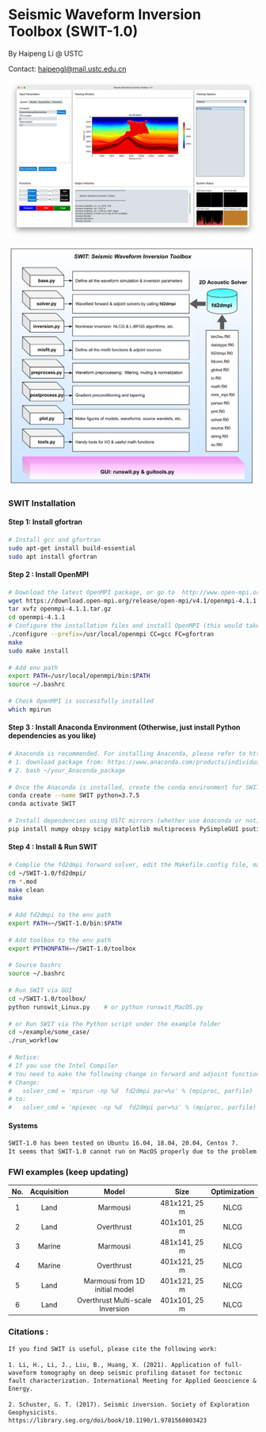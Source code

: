 # **S**eismic **W**aveform **I**nversion **T**oolbox   (SWIT-1.0)

By Haipeng Li @ USTC

Contact: haipengl@mail.ustc.edu.cn

![](./doc/SWIT-GUI.png)

![](./doc/package_structures.png)



### SWIT Installation 

#### Step 1: Install  gfortran

```bash
# Install gcc and gfortran
sudo apt-get install build-essential
sudo apt install gfortran
```

#### Step 2 : Install OpenMPI

```bash
# Download the latest OpenMPI package, or go to  http://www.open-mpi.org/software/ompi to download the desired version
wget https://download.open-mpi.org/release/open-mpi/v4.1/openmpi-4.1.1.tar.gz 
tar xvfz openmpi-4.1.1.tar.gz
cd openmpi-4.1.1
# Configure the installation files and install OpenMPI (this would take quite a while)
./configure --prefix=/usr/local/openmpi CC=gcc FC=gfortran
make
sudo make install

# Add env path 
export PATH=/usr/local/openmpi/bin:$PATH
source ~/.bashrc

# Check OpenMPI is successfully installed
which mpirun
```

#### Step 3 : Install Anaconda Environment (Otherwise, just install Python dependencies as you like)

```bash
# Anaconda is recommended. For installing Anaconda, please refer to https://docs.anaconda.com/anaconda/install/linux/
# 1. download package from: https://www.anaconda.com/products/individual/download-success
# 2. bash ~/your_Anaconda_package

# Once the Anaconda is installed, create the conda environment for SWIT
conda create --name SWIT python=3.7.5
conda activate SWIT

# Install dependencies using USTC mirrors (whether use Anaconda or not)
pip install numpy obspy scipy matplotlib multiprocess PySimpleGUI psutil Pillow -i https://pypi.mirrors.ustc.edu.cn/simple/
```

#### Step 4 : Install & Run SWIT  

```bash
# Complie the fd2dmpi forward solver, edit the Makefile.config file, make sure FCC (line 18) is right 
cd ~/SWIT-1.0/fd2dmpi/
rm *.mod
make clean   
make

# Add fd2dmpi to the env path
export PATH=~/SWIT-1.0/bin:$PATH

# Add toolbox to the env path
export PYTHONPATH=~/SWIT-1.0/toolbox

# Source bashrc
source ~/.bashrc

# Run SWIT via GUI
cd ~/SWIT-1.0/toolbox/
python runswit_Linux.py    # or python runswit_MacOS.py 

# or Run SWIT via the Python script under the example folder
cd ~/example/some_case/
./run_workflow

# Notice:
# If you use the Intel Compiler
# You need to make the following change in forward and adjoint functions in toolbox/solver.py: 
# Change:     
#	solver_cmd = 'mpirun -np %d  fd2dmpi par=%s' % (mpiproc, parfile)
# to:
#   solver_cmd = 'mpiexec -np %d  fd2dmpi par=%s' % (mpiproc, parfile)
```

#### Systems  

```bash
SWIT-1.0 has been tested on Ubuntu 16.04, 18.04, 20.04, Centos 7.
It seems that SWIT-1.0 cannot run on MacOS properly due to the problem with the Python multiprocess module. This problem will be fixed in the future.
```

### FWI examples (keep updating)

| No.  | Acquisition |              Model               |     Size      | Optimization |
| :--: | :---------: | :------------------------------: | :-----------: | :----------: |
|  1   |    Land     |             Marmousi             | 481x121, 25 m |     NLCG     |
|  2   |    Land     |            Overthrust            | 401x101, 25 m |     NLCG     |
|  3   |   Marine    |             Marmousi             | 481x141, 25 m |     NLCG     |
|  4   |   Marine    |            Overthrust            | 401x121, 25 m |     NLCG     |
|  5   |    Land     |  Marmousi from 1D initial model  | 401x121, 25 m |     NLCG     |
|  6   |    Land     | Overthrust Multi-scale Inversion | 401x101, 25 m |     NLCG     |



### Citations :   

```
If you find SWIT is useful, please cite the following work:

1. Li, H., Li, J., Liu, B., Huang, X. (2021). Application of full-waveform tomography on deep seismic profiling dataset for tectonic fault characterization. International Meeting for Applied Geoscience & Energy.

2. Schuster, G. T. (2017). Seismic inversion. Society of Exploration Geophysicists. https://library.seg.org/doi/book/10.1190/1.9781560803423
```

